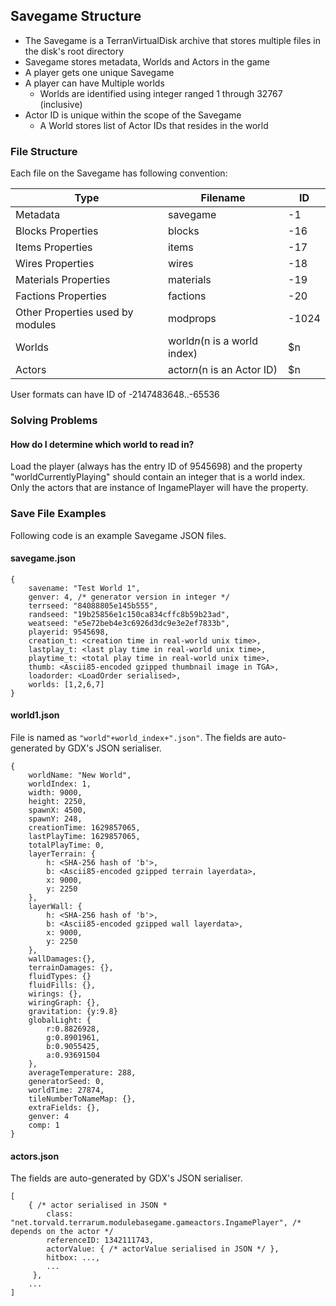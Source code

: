## Savegame Structure

- The Savegame is a TerranVirtualDisk archive that stores multiple files in the disk's root directory
- Savegame stores metadata, Worlds and Actors in the game
- A player gets one unique Savegame
- A player can have Multiple worlds
    - Worlds are identified using integer ranged 1 through 32767 (inclusive)
- Actor ID is unique within the scope of the Savegame
    - A World stores list of Actor IDs that resides in the world
  

### File Structure

Each file on the Savegame has following convention:

|Type|Filename|ID|
|---|---|---|
|Metadata|savegame|-1|
|Blocks Properties|blocks|-16|
|Items Properties|items|-17|
|Wires Properties|wires|-18|
|Materials Properties|materials|-19|
|Factions Properties|factions|-20|
|Other Properties used by modules|modprops|-1024|
|Worlds|world$n ($n is a world index)|$n|
|Actors|actor$n ($n is an Actor ID)|$n|

User formats can have ID of -2147483648..-65536

### Solving Problems

#### How do I determine which world to read in?

Load the player (always has the entry ID of 9545698) and the property "worldCurrentlyPlaying" should
contain an integer that is a world index. Only the actors that are instance of IngamePlayer will have
the property.


### Save File Examples

Following code is an example Savegame JSON files.

#### savegame.json
```
{
    savename: "Test World 1",
    genver: 4, /* generator version in integer */
    terrseed: "84088805e145b555",
    randseed: "19b25856e1c150ca834cffc8b59b23ad",
    weatseed: "e5e72beb4e3c6926d3dc9e3e2ef7833b",
    playerid: 9545698,
    creation_t: <creation time in real-world unix time>,
    lastplay_t: <last play time in real-world unix time>,
    playtime_t: <total play time in real-world unix time>,
    thumb: <Ascii85-encoded gzipped thumbnail image in TGA>,
    loadorder: <LoadOrder serialised>,
    worlds: [1,2,6,7]
}
```

#### world1.json

File is named as `"world"+world_index+".json"`.
The fields are auto-generated by GDX's JSON serialiser.

```
{
    worldName: "New World",
    worldIndex: 1,
    width: 9000,
    height: 2250,
    spawnX: 4500,
    spawnY: 248,
    creationTime: 1629857065,
    lastPlayTime: 1629857065,
    totalPlayTime: 0,
    layerTerrain: {
        h: <SHA-256 hash of 'b'>,
        b: <Ascii85-encoded gzipped terrain layerdata>,
        x: 9000,
        y: 2250
    },
    layerWall: {
        h: <SHA-256 hash of 'b'>,
        b: <Ascii85-encoded gzipped wall layerdata>,
        x: 9000,
        y: 2250
    },
    wallDamages:{},
    terrainDamages: {},
    fluidTypes: {}
    fluidFills: {},
    wirings: {},
    wiringGraph: {},
    gravitation: {y:9.8}
    globalLight: {
        r:0.8826928,
        g:0.8901961,
        b:0.9055425,
        a:0.93691504
    },
    averageTemperature: 288,
    generatorSeed: 0,
    worldTime: 27874,
    tileNumberToNameMap: {},
    extraFields: {},
    genver: 4
    comp: 1
}
```

#### actors.json

The fields are auto-generated by GDX's JSON serialiser.

```
[
    { /* actor serialised in JSON *
        class: "net.torvald.terrarum.modulebasegame.gameactors.IngamePlayer", /* depends on the actor */
        referenceID: 1342111743,
        actorValue: { /* actorValue serialised in JSON */ },
        hitbox: ...,
        ...
     },
    ...
]
```